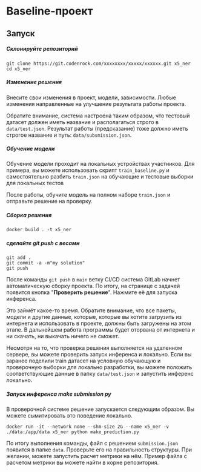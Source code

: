 # Baseline-проект

## Запуск

##### Склонируйте репозиторий

```
git clone https://git.codenrock.com/xxxxxxxx/xxxxx/xxxxxx.git x5_ner
cd x5_ner
```

##### Изменение решения

Внесите свои изменения в проект, модели, зависимости. Любые изменения направленные на улучшение результата работы
проекта.

Обратите внимание, система настроена таким образом, что тестовый датасет должен иметь название и располагаться строго
в `data/test.json`.
Результат работы (предсказание) тоже должно иметь строгое название и путь: `data/subsmission.json`.

##### Обучение модели

Обучение модели проходит на локальных устройствах участников. Для примера, вы можете использовать
скрипт `train_baseline.py` и самостоятельно разбить `train.json` на обучающие и тестовые выборки для локальных тестов

После работы, обучите модель на полном наборе `train.json` и отправьте решение на проверку.

##### Сборка решения
```shell
docker build . -t x5_ner
```

##### сделайте git push с весами

```shell
git add .
git commit -a -m"my solution"
git push
```

После команды `git push` в `main` ветку CI/CD система GitLab начнет автоматическую сборку проекта. По итогу, на странице
с задачей появится кнопка "**Проверить решение**". Нажмите её для запуска инференса.

Это займёт какое-то время. Обратите внимание, что все пакеты, модели и другие данные, которые, которые вы хотите
загрузить из интернета и использовать в проекте, должны быть загружены на этом этапе. В дальнейшем работа программы
будет оторвана от интернета и ни скачать, ни выкачать ничего не сможет.

Несмотря на то, что проверка решения выполняется на удаленном сервере, вы можете проверить запуск инференса и локально.
Если вы заранее поделили train датасет на условную обучающую и проверочную выборки для локально разработки, вы можете
положить соответствующие данные в папку `data/test.json` и запустить инференс локально.

##### Запуск инференса make submission py
В проверочной системе решение запускается следующим образом. Вы можете сымитировать это поведение локально.

```shell
docker run -it --network none --shm-size 2G --name x5_ner -v ./data:/app/data x5_ner python make_prediction.py
```

По итогу выполнения команды, файл с решением `submission.json` появится в папке `data`. Проверьте его на правильность
структуры. При желании, можете запустить расчет метрики на нём. Пример файла с расчетом метрики вы можете найти в корне
репозитория.
